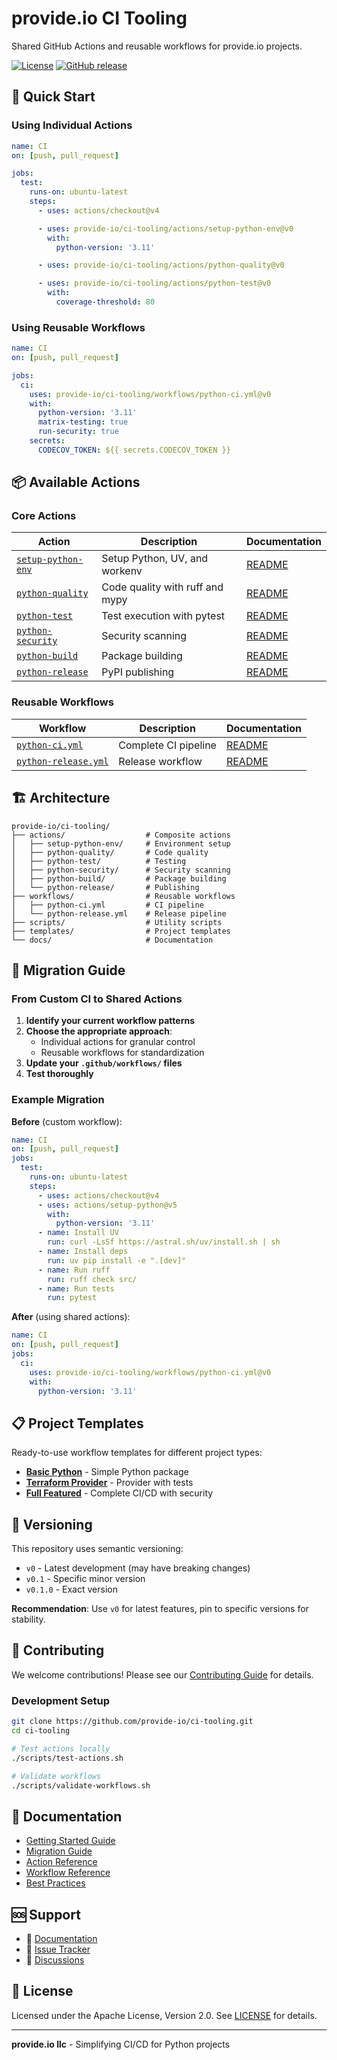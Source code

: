 # provide.io CI Tooling

Shared GitHub Actions and reusable workflows for provide.io projects.

[![License](https://img.shields.io/badge/License-Apache%202.0-blue.svg)](https://opensource.org/licenses/Apache-2.0)
[![GitHub release](https://img.shields.io/github/release/provide-io/ci-tooling.svg)](https://github.com/provide-io/ci-tooling/releases)

## 🚀 Quick Start

### Using Individual Actions

```yaml
name: CI
on: [push, pull_request]

jobs:
  test:
    runs-on: ubuntu-latest
    steps:
      - uses: actions/checkout@v4

      - uses: provide-io/ci-tooling/actions/setup-python-env@v0
        with:
          python-version: '3.11'

      - uses: provide-io/ci-tooling/actions/python-quality@v0

      - uses: provide-io/ci-tooling/actions/python-test@v0
        with:
          coverage-threshold: 80
```

### Using Reusable Workflows

```yaml
name: CI
on: [push, pull_request]

jobs:
  ci:
    uses: provide-io/ci-tooling/workflows/python-ci.yml@v0
    with:
      python-version: '3.11'
      matrix-testing: true
      run-security: true
    secrets:
      CODECOV_TOKEN: ${{ secrets.CODECOV_TOKEN }}
```

## 📦 Available Actions

### Core Actions

| Action | Description | Documentation |
|--------|-------------|---------------|
| [`setup-python-env`](./actions/setup-python-env/) | Setup Python, UV, and workenv | [README](./actions/setup-python-env/README.md) |
| [`python-quality`](./actions/python-quality/) | Code quality with ruff and mypy | [README](./actions/python-quality/README.md) |
| [`python-test`](./actions/python-test/) | Test execution with pytest | [README](./actions/python-test/README.md) |
| [`python-security`](./actions/python-security/) | Security scanning | [README](./actions/python-security/README.md) |
| [`python-build`](./actions/python-build/) | Package building | [README](./actions/python-build/README.md) |
| [`python-release`](./actions/python-release/) | PyPI publishing | [README](./actions/python-release/README.md) |

### Reusable Workflows

| Workflow | Description | Documentation |
|----------|-------------|---------------|
| [`python-ci.yml`](./workflows/python-ci.yml) | Complete CI pipeline | [README](./docs/workflows/python-ci.md) |
| [`python-release.yml`](./workflows/python-release.yml) | Release workflow | [README](./docs/workflows/python-release.md) |

## 🏗️ Architecture

```
provide-io/ci-tooling/
├── actions/                  # Composite actions
│   ├── setup-python-env/     # Environment setup
│   ├── python-quality/       # Code quality
│   ├── python-test/          # Testing
│   ├── python-security/      # Security scanning
│   ├── python-build/         # Package building
│   └── python-release/       # Publishing
├── workflows/                # Reusable workflows
│   ├── python-ci.yml         # CI pipeline
│   └── python-release.yml    # Release pipeline
├── scripts/                  # Utility scripts
├── templates/                # Project templates
└── docs/                     # Documentation
```

## 🔧 Migration Guide

### From Custom CI to Shared Actions

1. **Identify your current workflow patterns**
2. **Choose the appropriate approach**:
   - Individual actions for granular control
   - Reusable workflows for standardization
3. **Update your `.github/workflows/` files**
4. **Test thoroughly**

### Example Migration

**Before** (custom workflow):
```yaml
name: CI
on: [push, pull_request]
jobs:
  test:
    runs-on: ubuntu-latest
    steps:
      - uses: actions/checkout@v4
      - uses: actions/setup-python@v5
        with:
          python-version: '3.11'
      - name: Install UV
        run: curl -LsSf https://astral.sh/uv/install.sh | sh
      - name: Install deps
        run: uv pip install -e ".[dev]"
      - name: Run ruff
        run: ruff check src/
      - name: Run tests
        run: pytest
```

**After** (using shared actions):
```yaml
name: CI
on: [push, pull_request]
jobs:
  ci:
    uses: provide-io/ci-tooling/workflows/python-ci.yml@v0
    with:
      python-version: '3.11'
```

## 📋 Project Templates

Ready-to-use workflow templates for different project types:

- **[Basic Python](./templates/basic-python/)** - Simple Python package
- **[Terraform Provider](./templates/terraform-provider/)** - Provider with tests
- **[Full Featured](./templates/full-featured/)** - Complete CI/CD with security

## 🔄 Versioning

This repository uses semantic versioning:

- `v0` - Latest development (may have breaking changes)
- `v0.1` - Specific minor version
- `v0.1.0` - Exact version

**Recommendation**: Use `v0` for latest features, pin to specific versions for stability.

## 🤝 Contributing

We welcome contributions! Please see our [Contributing Guide](./CONTRIBUTING.md) for details.

### Development Setup

```bash
git clone https://github.com/provide-io/ci-tooling.git
cd ci-tooling

# Test actions locally
./scripts/test-actions.sh

# Validate workflows
./scripts/validate-workflows.sh
```

## 📖 Documentation

- [Getting Started Guide](./docs/getting-started.md)
- [Migration Guide](./docs/migration-guide.md)
- [Action Reference](./docs/actions/)
- [Workflow Reference](./docs/workflows/)
- [Best Practices](./docs/best-practices.md)

## 🆘 Support

- 📖 [Documentation](./docs/)
- 🐛 [Issue Tracker](https://github.com/provide-io/ci-tooling/issues)
- 💬 [Discussions](https://github.com/provide-io/ci-tooling/discussions)

## 📄 License

Licensed under the Apache License, Version 2.0. See [LICENSE](./LICENSE) for details.

---

**provide.io llc** - Simplifying CI/CD for Python projects